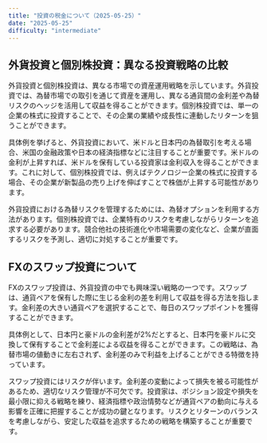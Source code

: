 ```yaml
---
title: "投資の税金について（2025-05-25）"
date: "2025-05-25"
difficulty: "intermediate"
---
```


## 外貨投資と個別株投資：異なる投資戦略の比較

外貨投資と個別株投資は、異なる市場での資産運用戦略を示しています。外貨投資では、為替市場での取引を通じて資産を運用し、異なる通貨間の金利差や為替リスクのヘッジを活用して収益を得ることができます。個別株投資では、単一の企業の株式に投資することで、その企業の業績や成長性に連動したリターンを狙うことができます。

具体例を挙げると、外貨投資において、米ドルと日本円の為替取引を考える場合、米国の金融政策や日本の経済指標などに注目することが重要です。米ドルの金利が上昇すれば、米ドルを保有している投資家は金利収入を得ることができます。これに対して、個別株投資では、例えばテクノロジー企業の株式に投資する場合、その企業が新製品の売り上げを伸ばすことで株価が上昇する可能性があります。

外貨投資における為替リスクを管理するためには、為替オプションを利用する方法があります。個別株投資では、企業特有のリスクを考慮しながらリターンを追求する必要があります。競合他社の技術進化や市場需要の変化など、企業が直面するリスクを予測し、適切に対処することが重要です。

## FXのスワップ投資について

FXのスワップ投資は、外貨投資の中でも興味深い戦略の一つです。スワップは、通貨ペアを保有した際に生じる金利の差を利用して収益を得る方法を指します。金利差の大きい通貨ペアを選択することで、毎日のスワップポイントを獲得することができます。

具体例として、日本円と豪ドルの金利差が2%だとすると、日本円を豪ドルに交換して保有することで金利差による収益を得ることができます。この戦略は、為替市場の値動きに左右されず、金利差のみで利益を上げることができる特徴を持っています。

スワップ投資にはリスクが伴います。金利差の変動によって損失を被る可能性があるため、適切なリスク管理が不可欠です。投資家は、ポジション設定や損失を最小限に抑える戦略を練り、経済指標や政治情勢などが通貨ペアの動向に与える影響を正確に把握することが成功の鍵となります。リスクとリターンのバランスを考慮しながら、安定した収益を追求するための戦略を構築することが重要です。
